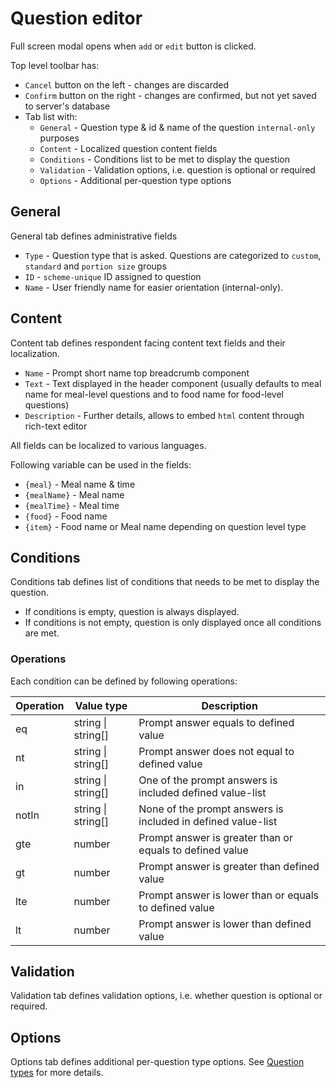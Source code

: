 # Question editor

Full screen modal opens when `add` or `edit` button is clicked.

Top level toolbar has:

- `Cancel` button on the left - changes are discarded
- `Confirm` button on the right - changes are confirmed, but not yet saved to server's database
- Tab list with:
  - `General` - Question type & id & name of the question `internal-only` purposes
  - `Content` - Localized question content fields
  - `Conditions` - Conditions list to be met to display the question
  - `Validation` - Validation options, i.e. question is optional or required
  - `Options` - Additional per-question type options

## General

General tab defines administrative fields

- `Type` - Question type that is asked. Questions are categorized to `custom`, `standard` and `portion size` groups
- `ID` - `scheme-unique` ID assigned to question
- `Name` - User friendly name for easier orientation (internal-only).

## Content

Content tab defines respondent facing content text fields and their localization.

- `Name` - Prompt short name top breadcrumb component
- `Text` - Text displayed in the header component (usually defaults to meal name for meal-level questions and to food name for food-level questions)
- `Description` - Further details, allows to embed `html` content through rich-text editor

All fields can be localized to various languages.

Following variable can be used in the fields:

- `{meal}` - Meal name & time
- `{mealName}` - Meal name
- `{mealTime}` - Meal time
- `{food}` - Food name
- `{item}` - Food name or Meal name depending on question level type

## Conditions

Conditions tab defines list of conditions that needs to be met to display the question.

- If conditions is empty, question is always displayed.
- If conditions is not empty, question is only displayed once all conditions are met.

### Operations

Each condition can be defined by following operations:

| Operation | Value type         | Description                                                  |
| --------- | ------------------ | ------------------------------------------------------------ |
| eq        | string \| string[] | Prompt answer equals to defined value                        |
| nt        | string \| string[] | Prompt answer does not equal to defined value                |
| in        | string \| string[] | One of the prompt answers is included defined value-list     |
| notIn     | string \| string[] | None of the prompt answers is included in defined value-list |
| gte       | number             | Prompt answer is greater than or equals to defined value     |
| gt        | number             | Prompt answer is greater than defined value                  |
| lte       | number             | Prompt answer is lower than or equals to defined value       |
| lt        | number             | Prompt answer is lower than defined value                    |

## Validation

Validation tab defines validation options, i.e. whether question is optional or required.

## Options

Options tab defines additional per-question type options. See [Question types](/admin/surveys/question-types) for more details.
